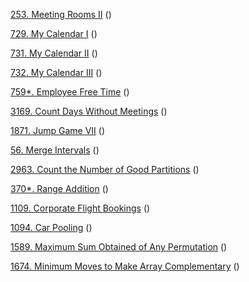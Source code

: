 
[253. Meeting Rooms II]() ()

[729. My Calendar I]() ()

[731. My Calendar II]() ()

[732. My Calendar III]() ()

[759*. Employee Free Time]() ()

[3169. Count Days Without Meetings]() ()

[1871. Jump Game VII]() ()

[56. Merge Intervals]() ()

[2963. Count the Number of Good Partitions]() ()

[370*. Range Addition]() ()

[1109. Corporate Flight Bookings]() ()

[1094. Car Pooling]() ()

[1589. Maximum Sum Obtained of Any Permutation]() ()

[1674. Minimum Moves to Make Array Complementary]() ()

